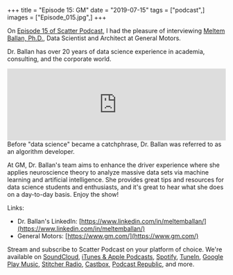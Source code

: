 +++
title = "Episode 15: GM"
date = "2019-07-15"
tags = ["podcast",]
images = ["Episode_015.jpg",]
+++

On [Episode 15 of Scatter Podcast](https://soundcloud.com/scatterpodcast/episode-015), I had the pleasure of interviewing [Meltem Ballan, Ph.D.](https://www.linkedin.com/in/meltemballan/), Data Scientist and Architect at General Motors.
<!--more-->
Dr. Ballan has over 20 years of data science experience in academia, consulting, and the corporate world.

<iframe width="100%" height="166" scrolling="no" frameborder="no" allow="autoplay" src="https://w.soundcloud.com/player/?url=https%3A//api.soundcloud.com/tracks/645727317&color=%23941d5a&auto_play=false&hide_related=true&show_comments=false&show_user=true&show_reposts=false&show_teaser=false"></iframe>
Before "data science" became a catchphrase, Dr. Ballan was referred to as an algorithm developer.

At GM, Dr. Ballan's team aims to enhance the driver experience where she applies neuroscience theory to analyze massive data sets via machine learning and artificial intelligence. She provides great tips and resources for data science students and enthusiasts, and it's great to hear what she does on a day-to-day basis. Enjoy the show!

Links:

* Dr. Ballan's LinkedIn: [https://www.linkedin.com/in/meltemballan/](https://www.linkedin.com/in/meltemballan/)
* General Motors: [https://www.gm.com/](https://www.gm.com/)

Stream and subscribe to Scatter Podcast on your platform of choice. We're available on [SoundCloud](https://soundcloud.com/scatterpodcast), [iTunes & Apple Podcasts](https://podcasts.apple.com/us/podcast/scatter-podcast/id1458544194), [Spotify](https://open.spotify.com/show/64UpJwByrdsrLSYObuEeHx?si=n_UlBzrYQv6ptBjeXfSOsw), [TuneIn](https://tunein.com/podcasts/Business--Economics-Podcasts/Scatter-Podcast-p1216105/), [Google Play Music](https://playmusic.app.goo.gl/?ibi=com.google.PlayMusic&isi=691797987&ius=googleplaymusic&apn=com.google.android.music&link=https://play.google.com/music/m/Iqayzaqkmvhu5op3yehzbj5bus4?t%3DScatter_Podcast%26pcampaignid%3DMKT-na-all-co-pr-mu-pod-16), [Stitcher Radio](https://www.stitcher.com/podcast/scatter-podcast/httpssoundcloudcomscatterpodcast), [Castbox](https://castbox.fm/channel/id2083174), [Podcast Republic](https://www.podcastrepublic.net/podcast/1458544194), and more.